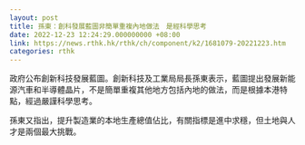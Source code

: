 ```yaml
---
layout: post
title: 孫東：創科發展藍圖非簡單重複內地做法　是經科學思考
date: 2022-12-23 12:24:29.000000000 +08:00
link: https://news.rthk.hk/rthk/ch/component/k2/1681079-20221223.htm
categories: rthk
---
```


政府公布創新科技發展藍圖。創新科技及工業局局長孫東表示，藍圖提出發展新能源汽車和半導體晶片，不是簡單重複其他地方包括內地的做法，而是根據本港特點，經過嚴謹科學思考。

孫東又指出，提升製造業的本地生產總值佔比，有關指標是進中求穩，但土地與人才是兩個最大挑戰。
